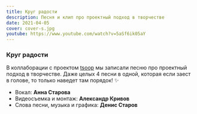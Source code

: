 ```yaml
---
title: Круг радости
description: Песня и клип про проектный подход в творчестве
date: 2021-04-05
cover: cover-s.jpg
youtube: https://www.youtube.com/watch?v=5aSf6ik05aY
---
```


### Круг радости

В коллаборации с проектом [tsoop](http://www.tsoop.ru) мы записали песню про проектный подход в творчестве. Даже целых 4 песни в одной, которая если заест в голове, то только наведет там порядок! ✨

- Вокал: **Анна Старова**
- Видеосъемка и монтаж: **Александр Кривов**
- Слова песни, музыка и графика: **Денис Старов**
